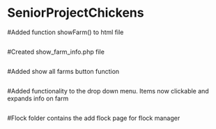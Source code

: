 # SeniorProjectChickens

#Added function showFarm() to html file
``````

``````
#Created show_farm_info.php file
`````
`````
#Added show all farms button function 
``````
``````
#Added functionality to the drop down menu. Items now clickable and expands info on farm

``````
``````
#Flock folder contains the add flock page for flock manager
